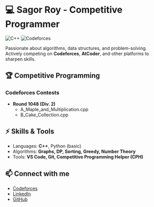 # 💻 Sagor Roy - Competitive Programmer

![C++](https://img.shields.io/badge/Language-C++-blue)
![Codeforces](https://img.shields.io/badge/Codeforces-Rating-orange)

Passionate about algorithms, data structures, and problem-solving.  
Actively competing on **Codeforces**, **AtCoder**, and other platforms to sharpen skills.

## 🏆 Competitive Programming

### Codeforces Contests

- **Round 1048 (Div. 2)**
  - A_Maple_and_Multiplication.cpp
  - B_Cake_Collection.cpp

## ⚡ Skills & Tools

- Languages: **C++**, Python (basic)
- Algorithms: **Graphs, DP, Sorting, Greedy, Number Theory**
- Tools: **VS Code, Git, Competitive Programming Helper (CPH)**

## 📫 Connect with me

- [Codeforces](https://codeforces.com/profile/sagorroy2.0)
- [LinkedIn](https://www.linkedin.com/in/sagor-roy-3a5417249/)
- [GitHub](https://github.com/sagorroy2003)
